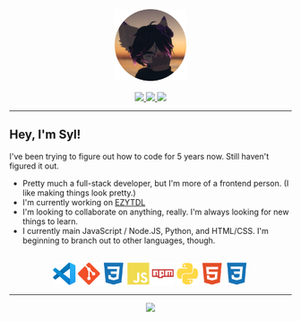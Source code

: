 <div align="center">
    <a href="https://sylviiu.dev/">
        <img src="https://raw.githubusercontent.com/sylviiu/sylviiu.github.io/main/assets/img/brightcropcirc.webp" width="128px"/>
    </a><br><br>
    <a href="https://twitter.com/sylviiu">
        <img src="https://img.shields.io/badge/FOLLOW-black?label=%40sylviiu&style=for-the-badge&logo=twitter&logoColor=white&labelColor=black&color=black"/>
    </a>
    <a href="https://github.com/ezytdl/ezytdl">
        <img src="https://img.shields.io/github/downloads/ezytdl/ezytdl/total?style=for-the-badge&logo=github&logoColor=white&label=EZYTDL%20DOWNLOADS&labelColor=black&color=black"/>
    </a>
    <a href="https://github.com/sponsors/sylviiu/">
        <img src="https://img.shields.io/github/sponsors/sylviiu?style=for-the-badge&logo=githubsponsors&logoColor=white&label=SPONSORS&labelColor=black&color=black"/>
    </a>
    <br>
</div>

---

## **Hey, I'm Syl!**

I've been trying to figure out how to code for 5 years now. Still haven't figured it out.

- Pretty much a full-stack developer, but I'm more of a frontend person. (I like making things look pretty.)
- I'm currently working on [EZYTDL](https://github.com/ezytdl/)
- I'm looking to collaborate on anything, really. I'm always looking for new things to learn.
- I currently main JavaScript / Node.JS, Python, and HTML/CSS. I'm beginning to branch out to other languages, though.

<div align="center">
    <br>
    <img src="https://raw.githubusercontent.com/devicons/devicon/master/icons/vscode/vscode-original.svg" height="40"/>
    <img src="https://raw.githubusercontent.com/devicons/devicon/master/icons/git/git-plain.svg" height="40"/>
    <img src="https://raw.githubusercontent.com/devicons/devicon/master/icons/css3/css3-plain.svg" height="40"/>
    <img src="https://raw.githubusercontent.com/devicons/devicon/master/icons/javascript/javascript-plain.svg" height="40"/>
    <img src="https://raw.githubusercontent.com/devicons/devicon/master/icons/npm/npm-original-wordmark.svg" height="40"/>
    <img src="https://raw.githubusercontent.com/devicons/devicon/master/icons/python/python-plain.svg" height="40"/>
    <img src="https://raw.githubusercontent.com/devicons/devicon/master/icons/html5/html5-plain.svg" height="40"/>
    <img src="https://raw.githubusercontent.com/devicons/devicon/master/icons/css3/css3-plain.svg" height="40"/>
</div>

---

<div align="center">
    <img src="https://github-readme-streak-stats.herokuapp.com/?user=sylviiu&hide_border=true&date_format=M%20j[%2C%20Y]&background=00000000&stroke=FFFFFF&ring=6932a8&fire=6932a8&currStreakNum=FFFFFF&sideNums=FFFFFF&currStreakLabel=FFFFFF&sideLabels=FFFFFF&dates=FFFFFF"/>
</div>
